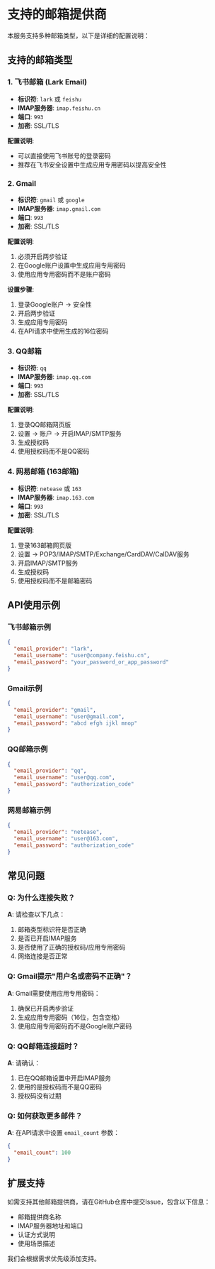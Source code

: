 # 支持的邮箱提供商

本服务支持多种邮箱类型，以下是详细的配置说明：

## 支持的邮箱类型

### 1. 飞书邮箱 (Lark Email)

- **标识符**: `lark` 或 `feishu`
- **IMAP服务器**: `imap.feishu.cn`
- **端口**: `993`
- **加密**: SSL/TLS

**配置说明**:
- 可以直接使用飞书账号的登录密码
- 推荐在飞书安全设置中生成应用专用密码以提高安全性

### 2. Gmail

- **标识符**: `gmail` 或 `google`
- **IMAP服务器**: `imap.gmail.com`
- **端口**: `993`
- **加密**: SSL/TLS

**配置说明**:
1. 必须开启两步验证
2. 在Google账户设置中生成应用专用密码
3. 使用应用专用密码而不是账户密码

**设置步骤**:
1. 登录Google账户 → 安全性
2. 开启两步验证
3. 生成应用专用密码
4. 在API请求中使用生成的16位密码

### 3. QQ邮箱

- **标识符**: `qq`
- **IMAP服务器**: `imap.qq.com`
- **端口**: `993`
- **加密**: SSL/TLS

**配置说明**:
1. 登录QQ邮箱网页版
2. 设置 → 账户 → 开启IMAP/SMTP服务
3. 生成授权码
4. 使用授权码而不是QQ密码

### 4. 网易邮箱 (163邮箱)

- **标识符**: `netease` 或 `163`
- **IMAP服务器**: `imap.163.com`
- **端口**: `993`
- **加密**: SSL/TLS

**配置说明**:
1. 登录163邮箱网页版
2. 设置 → POP3/IMAP/SMTP/Exchange/CardDAV/CalDAV服务
3. 开启IMAP/SMTP服务
4. 生成授权码
5. 使用授权码而不是邮箱密码

## API使用示例

### 飞书邮箱示例

```json
{
  "email_provider": "lark",
  "email_username": "user@company.feishu.cn",
  "email_password": "your_password_or_app_password"
}
```

### Gmail示例

```json
{
  "email_provider": "gmail",
  "email_username": "user@gmail.com",
  "email_password": "abcd efgh ijkl mnop"
}
```

### QQ邮箱示例

```json
{
  "email_provider": "qq",
  "email_username": "user@qq.com",
  "email_password": "authorization_code"
}
```

### 网易邮箱示例

```json
{
  "email_provider": "netease",
  "email_username": "user@163.com",
  "email_password": "authorization_code"
}
```

## 常见问题

### Q: 为什么连接失败？

**A**: 请检查以下几点：
1. 邮箱类型标识符是否正确
2. 是否已开启IMAP服务
3. 是否使用了正确的授权码/应用专用密码
4. 网络连接是否正常

### Q: Gmail提示"用户名或密码不正确"？

**A**: Gmail需要使用应用专用密码：
1. 确保已开启两步验证
2. 生成应用专用密码（16位，包含空格）
3. 使用应用专用密码而不是Google账户密码

### Q: QQ邮箱连接超时？

**A**: 请确认：
1. 已在QQ邮箱设置中开启IMAP服务
2. 使用的是授权码而不是QQ密码
3. 授权码没有过期

### Q: 如何获取更多邮件？

**A**: 在API请求中设置 `email_count` 参数：
```json
{
  "email_count": 100
}
```

## 扩展支持

如需支持其他邮箱提供商，请在GitHub仓库中提交Issue，包含以下信息：
- 邮箱提供商名称
- IMAP服务器地址和端口
- 认证方式说明
- 使用场景描述

我们会根据需求优先级添加支持。
